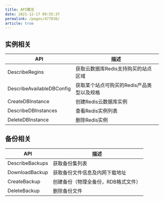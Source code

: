 ```yaml
---
title: API概览
date: 2021-12-17 09:55:37
permalink: /pages/477036/
article: true
---
```


## 实例相关

| API                       | 描述                                      |
| ------------------------- | ----------------------------------------- |
| DescribeRegins            | 获取云数据库Redis支持购买的站点区域       |
| DescribeAvailableDBConfig | 获取某个站点可购买的Redis产品类型以及规格 |
| CreateDBInstance          | 创建Redis云数据库实例                     |
| DescribeDBInstances       | 查看Redis实例列表                         |
| DeleteDBInstance          | 删除Redis实例                             |

## 备份相关

| API             | 描述                                |
| --------------- | ----------------------------------- |
| DescribeBackups | 获取备份集列表                      |
| DownloadBackup  | 获取备份文件信息及内网下载地址      |
| CreateBackup    | 创建备份（物理全备份，RDB格式文件） |
| DeleteBackup    | 删除备份文件                        |

